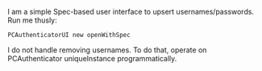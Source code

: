 I am a simple Spec-based user interface to upsert usernames/passwords. Run me thusly:

    PCAuthenticatorUI new openWithSpec 

I do not handle removing usernames. To do that, operate on PCAuthenticator uniqueInstance programmatically.

